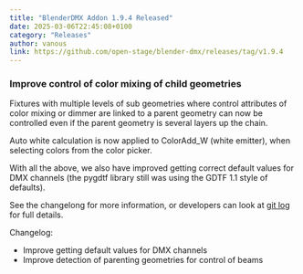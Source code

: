 ```yaml
---
title: "BlenderDMX Addon 1.9.4 Released"
date: 2025-03-06T22:45:08+0100
category: "Releases"
author: vanous
link: https://github.com/open-stage/blender-dmx/releases/tag/v1.9.4
---
```


### Improve control of color mixing of child geometries

Fixtures with multiple levels of sub geometries where control attributes of
color mixing or dimmer are linked to a parent geometry can now be controlled
even if the parent geometry is several layers up the chain.

Auto white calculation is now applied to ColorAdd_W (white emitter), when
selecting colors from the color picker.

With all the above, we also have improved getting correct default values for
DMX channels (the pygdtf library still was using the GDTF 1.1 style of
defaults).

See the changelong for more information, or developers can look at [git
log](https://github.com/open-stage/blender-dmx/commits/main/) for full details.

Changelog:

* Improve getting default values for DMX channels
* Improve detection of parenting geometries for control of beams
